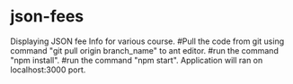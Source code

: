 # json-fees
Displaying JSON fee Info for various course.
#Pull the code from git using command "git pull origin branch_name" to ant editor. #run the command "npm install". #run the command "npm start". Application will ran on localhost:3000 port.

